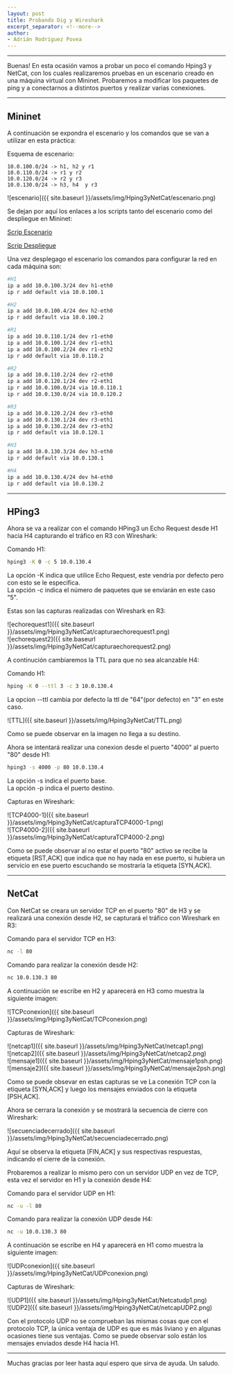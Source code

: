 ```yaml
---
layout: post
title: Probando Dig y Wireshark
excerpt_separator: <!--more-->
author:
- Adrián Rodríguez Povea
---
```


***

Buenas! En esta ocasión vamos a probar un poco el comando Hping3 y  NetCat, con los cuales realizaremos pruebas en un escenario creado en una máquina virtual con Mininet. Probaremos a modificar los paquetes de ping y a conectarnos a distintos puertos y realizar varias conexiones.

***

<!--more-->

## Mininet

A continuación se expondra el escenario y los comandos que se van a utilizar en esta práctica:    

Esquema de escenario:    

`10.0.100.0/24 -> h1, h2 y r1`    
`10.0.110.0/24 -> r1 y r2`    
`10.0.120.0/24 -> r2 y r3`    
`10.0.130.0/24 -> h3, h4  y r3`    

![escenario]({{ site.baseurl }}/assets/img/Hping3yNetCat/escenario.png)

Se dejan por aquí los enlaces a los scripts tanto del escenario como del despliegue en Mininet:    

[Scrip Escenario](https://github.com/arpovea/arpovea.github.io/blob/master/assets/img/Hping3yNetCat/escenariotrasnporte2.mn)

[Scrip Despliegue](https://github.com/arpovea/arpovea.github.io/blob/master/assets/img/Hping3yNetCat/escenariotrasnporte2.py)

Una vez desplegago el escenario los comandos para configurar la red en cada máquina son:    

```bash
#H1 
ip a add 10.0.100.3/24 dev h1-eth0
ip r add default via 10.0.100.1

#H2
ip a add 10.0.100.4/24 dev h2-eth0
ip r add default via 10.0.100.2

#R1
ip a add 10.0.110.1/24 dev r1-eth0
ip a add 10.0.100.1/24 dev r1-eth1
ip a add 10.0.100.2/24 dev r1-eth2
ip r add default via 10.0.110.2

#R2
ip a add 10.0.110.2/24 dev r2-eth0
ip a add 10.0.120.1/24 dev r2-eth1
ip r add 10.0.100.0/24 via 10.0.110.1
ip r add 10.0.130.0/24 via 10.0.120.2

#R3
ip a add 10.0.120.2/24 dev r3-eth0
ip a add 10.0.130.1/24 dev r3-eth1
ip a add 10.0.130.2/24 dev r3-eth2
ip r add default via 10.0.120.1

#H3
ip a add 10.0.130.3/24 dev h3-eth0
ip r add default via 10.0.130.1

#H4
ip a add 10.0.130.4/24 dev h4-eth0
ip r add default via 10.0.130.2
```    

***

## HPing3

Ahora se va a realizar con el comando HPing3 un Echo Request desde H1 hacia H4 capturando el tráfico en R3 con Wireshark:    

Comando H1:

```bash
hping3 -K 0 -c 5 10.0.130.4
```
La opción -K indica que utilice Echo Request, este vendria por defecto pero con esto se le especifica.    
La opción -c indica el número de paquetes que se enviarán en este caso "5".     

Estas son las capturas realizadas con Wireshark en R3:    

![echorequest1]({{ site.baseurl }}/assets/img/Hping3yNetCat/capturaechorequest1.png)    
![echorequest2]({{ site.baseurl }}/assets/img/Hping3yNetCat/capturaechorequest2.png)    

A continución cambiaremos la TTL para que no sea alcanzable H4:    

Comando H1:    

```bash
hping -K 0 --ttl 3 -c 3 10.0.130.4
```

La opcion --ttl cambia por defecto la ttl de "64"(por defecto) en "3" en este caso.

![TTL]({{ site.baseurl }}/assets/img/Hping3yNetCat/TTL.png)

Como se puede observar en la imagen no llega a su destino.    


Ahora se intentará realizar una conexion desde el puerto "4000" al puerto "80" desde H1:    
```bash
hping3 -s 4000 -p 80 10.0.130.4
```

La opción -s indica el puerto base.    
La opción -p indica el puerto destino.    

Capturas en Wireshark:

![TCP4000-1]({{ site.baseurl }}/assets/img/Hping3yNetCat/capturaTCP4000-1.png)    
![TCP4000-2]({{ site.baseurl }}/assets/img/Hping3yNetCat/capturaTCP4000-2.png)    

Como se puede observar al no estar el puerto "80" activo se recibe la etiqueta [RST,ACK] que indica que no hay nada en ese puerto, si hubiera un servicio en ese puerto escuchando se mostraría la etiqueta [SYN,ACK].    


*** 

## NetCat

Con NetCat se creara un servidor TCP en el puerto "80" de H3 y se realizará una conexión desde H2, se capturará el tráfico con Wireshark en R3:    

Comando para el servidor TCP en H3:    
```bash
nc -l 80
```
Comando para realizar la conexión desde H2:    
```bash
nc 10.0.130.3 80
```
A continuación se escribe en H2 y aparecerá en H3 como muestra la siguiente imagen:

![TCPconexion]({{ site.baseurl }}/assets/img/Hping3yNetCat/TCPconexion.png)    

Capturas de Wireshark:    

![netcap1]({{ site.baseurl }}/assets/img/Hping3yNetCat/netcap1.png)    
![netcap2]({{ site.baseurl }}/assets/img/Hping3yNetCat/netcap2.png)    
![mensaje1]({{ site.baseurl }}/assets/img/Hping3yNetCat/mensaje1psh.png)    
![mensaje2]({{ site.baseurl }}/assets/img/Hping3yNetCat/mensaje2psh.png)    

Como se puede obsevar en estas capturas se ve La conexión TCP con la etiqueta [SYN,ACK] y luego los mensajes enviados con la etiqueta [PSH,ACK].    

Ahora se cerrara la conexión y se mostrará la secuencia de cierre con Wireshark:    

![secuenciadecerrado]({{ site.baseurl }}/assets/img/Hping3yNetCat/secuenciadecerrado.png)    

Aquí se observa la etiqueta [FIN,ACK] y sus respectivas respuestas, indicando el cierre de la conexión.    


Probaremos a realizar lo mismo pero con un servidor UDP en vez de TCP, esta vez el servidor en H1 y la conexión desde H4:    

Comando para el servidor UDP en H1:    
```bash
nc -u -l 80
```
Comando para realizar la conexión UDP desde H4:    
```bash
nc -u 10.0.130.3 80
```
A continuación se escribe en H4 y aparecerá en H1 como muestra la siguiente imagen:    

![UDPconexion]({{ site.baseurl }}/assets/img/Hping3yNetCat/UDPconexion.png)    

Capturas de Wireshark:    

![UDP1]({{ site.baseurl }}/assets/img/Hping3yNetCat/Netcatudp1.png)    
![UDP2]({{ site.baseurl }}/assets/img/Hping3yNetCat/netcapUDP2.png)    

Con el protocolo UDP no se comprueban las mismas cosas que con el protocolo TCP, la única ventaja de UDP es que es más liviano y en algunas ocasiones tiene sus ventajas. Como se puede observar solo están los mensajes enviados desde H4 hacia H1.    

***

Muchas gracias por leer hasta aquí espero que sirva de ayuda. Un saludo.    
